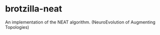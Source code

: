 brotzilla-neat
========

An implementation of the NEAT algorithm. (NeuroEvolution of Augmenting Topologies)
